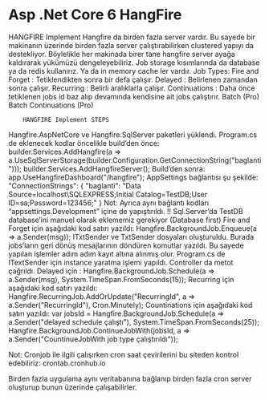 # Asp .Net Core 6 HangFire
HANGFIRE Implement
Hangfire da birden fazla server vardır. Bu sayede bir makinanın üzerinde birden fazla server çalıştırabilirken clustered yapıyı da destekliyor. Böylelikle her makinada birer tane hangfire server ayağa kaldırarak yükümüzü dengeleyebiliriz.
Job storage kısımlarında da database ya da redis kullanırız. Ya da in memory cache ler vardır. 
Job Types: 
Fire and Forget : Tetiklendikten sonra bir defa çalışır.
Delayed : Belirlenen zamandan sonra çalışır.
Recurring : Belirli aralıklarla çalışır.
Continuations : Daha önce tetiklenen jobs id baz alıp devamında kendisine ait jobs çalıştırır.
Batch (Pro)
Batch Continuations (Pro)

		HANGFIRE Implement STEPS
  
Hangfire.AspNetCore ve Hangfire.SqlServer paketleri yüklendi.
Program.cs de eklenecek kodlar öncelikle build’den önce:
builder.Services.AddHangfire(a => 
a.UseSqlServerStorage(builder.Configuration.GetConnectionString("baglanti")));
builder.Services.AddHangfireServer();
Build’den sonra:
app.UseHangfireDashboard("/hangfire");
AppSettings bağlantısı şu şekilde:
"ConnectionStrings": {
    "baglanti": "Data Source=localhost\\SQLEXPRESS;Initial Catalog=TestDB;User ID=sa;Password=123456;"
  }
Not: Ayrıca aynı bağlantı kodları “appsettings.Development” içine de yapıştırıldı. 
!! Sql.Server’da TestDB database’ini manuel olarak eklememiz gerekiyor (Database first)
Fire and Forget için aşağıdaki kod satırı yazıldı:
Hangfire.BackgroundJob.Enqueue<ITxtSender>(a => a.Sender(msg));
ITxtSender ve TxtSender dosyaları oluşturuldu. Burada jobs’ların geri dönüş mesajlarının döndüren komutlar yazıldı. Bu sayede yapılan işlemler adım adım kayıt altına alınmış olur.
Program.cs de ITextSender için instance yaratma işlemi yapıldı. Controller da metot çağrıldı.
Delayed için :
Hangfire.BackgroundJob.Schedule<ITxtSender>(a => a.Sender(msg), System.TimeSpan.FromSeconds(15));
Recurring için aşağıdaki kod satırı yazıldı:
Hangfire.RecurringJob.AddOrUpdate<ITxtSender>("RecurringId", a => a.Sender("RecurringId"), Cron.Minutely);
Countinations için aşağıdaki kod satırı yazıldı:
var jobsId = Hangfire.BackgroundJob.Schedule<ITxtSender>(a => a.Sender("delayed schedule çalıştı"), System.TimeSpan.FromSeconds(25));
 Hangfire.BackgroundJob.ContinueJobWith<ITxtSender>(jobsId, a => a.Sender("CountinueJobWith job type çalıştırıldı"));

Not: Cronjob ile ilgili çalışırken cron saat çevirilerini bu siteden kontrol edebiliriz: crontab.cronhub.io

Birden fazla uygulama aynı veritabanına bağlanıp birden fazla cron server oluşturup bunun üzerinde çalışabilirler. 
